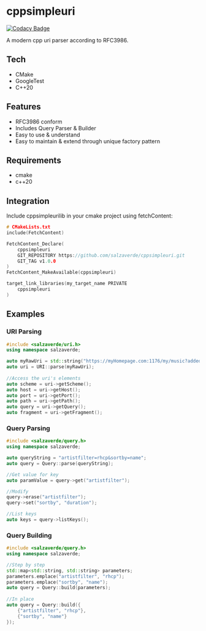 # cppsimpleuri

[![Codacy Badge](https://api.codacy.com/project/badge/Grade/13cc4387adce4ebb9d24a808f63bd430)](https://app.codacy.com/gh/salzaverde/cppsimpleuri?utm_source=github.com&utm_medium=referral&utm_content=salzaverde/cppsimpleuri&utm_campaign=Badge_Grade_Settings)

A modern cpp uri parser according to RFC3986. 

## Tech
-   CMake
-   GoogleTest
-   C++20

## Features
-   RFC3986 conform
-   Includes Query Parser & Builder
-   Easy to use & understand
-   Easy to maintain & extend through unique factory pattern

## Requirements
-   cmake
-   c++20

## Integration
Include cppsimpleurilib in your cmake project using fetchContent:
```cpp
# CMakeLists.txt
include(FetchContent)

FetchContent_Declare(
    cppsimpleuri
    GIT_REPOSITORY https://github.com/salzaverde/cppsimpleuri.git
    GIT_TAG v1.0.0
)
FetchContent_MakeAvailable(cppsimpleuri)

target_link_libraries(my_target_name PRIVATE
    cppsimpleuri
)
```

## Examples

### URI Parsing
```cpp
#include <salzaverde/uri.h>
using namespace salzaverde;

auto myRawUri = std::string("https://myHomepage.com:1176/my/music?added=last#artist=rhcp");
auto uri = URI::parse(myRawUri);
    
//Access the uri's elements
auto scheme = uri->getScheme();
auto host = uri->getHost();
auto port = uri->getPort();
auto path = uri->getPath();
auto query = uri->getQuery();
auto fragment = uri->getFragment();
```

### Query Parsing
```cpp
#include <salzaverde/query.h>
using namespace salzaverde;

auto queryString = "artistfilter=rhcp&sortby=name";
auto query = Query::parse(queryString);

//Get value for key
auto paramValue = query->get("artistfilter");

//Modify
query->erase("artistfilter");
query->set("sortby", "duration");

//List keys
auto keys = query->listKeys();
```

### Query Building
```cpp
#include <salzaverde/query.h>
using namespace salzaverde;

//Step by step
std::map<std::string, std::string> parameters;
parameters.emplace("artistfilter", "rhcp");
parameters.emplace("sortby", "name");
auto query = Query::build(parameters);
	
//In place
auto query = Query::build({
    {"artistfilter", "rhcp"},
    {"sortby", "name"}
});
```
